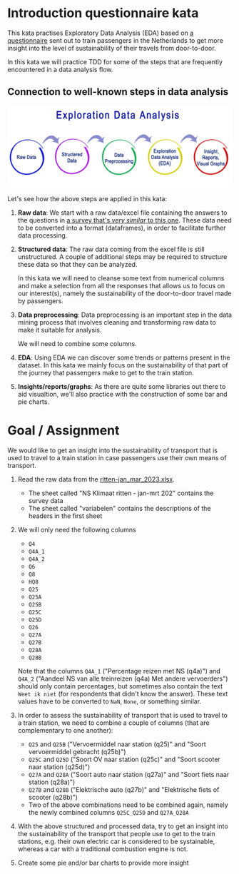 # Introduction questionnaire kata

This kata practises Exploratory Data Analysis (EDA) based on 
[a questionnaire](questionnaire.md) sent out to
train passengers in the Netherlands to get more insight
into the level of sustainability of their travels from
door-to-door.

In this kata we will practice TDD for some of the steps 
that are frequently encountered in a data analysis flow.

## Connection to well-known steps in data analysis 

![Data analysis](./images/data-analysis.webp)

Let's see how the above steps are applied in this kata:

1. **Raw data**: 
   We start with a raw data/excel file containing the answers to the questions in 
   [a survey that's _very similar_ to this one](questionnaire.md). 
   These data need to be converted 
   into a format (dataframes), in order to facilitate further data processing.
2. **Structured data**: 
   The raw data coming from the excel file is still unstructured. A couple of additional
   steps may be required to structure these data so that they can be analyzed. 
   
   In this kata we will need to cleanse some text from numerical columns and make
   a selection from all the responses that allows us to focus on our interest(s),
   namely the sustainability of the door-to-door travel made by passengers.
3. **Data preprocessing**: Data preprocessing is an important step in the data mining process 
   that involves cleaning and transforming raw data to make it suitable for analysis. 
   
   We will need to combine some columns. 
4. **EDA**: Using EDA we can discover some trends or patterns present in the dataset.
   In this kata we mainly focus on the sustainability of that part of the journey that 
   passengers make to get to the train station.
5. **Insights/reports/graphs**: As there are quite some libraries out there to 
   aid visualtion, we'll also practice with the construction of some bar and pie charts.

# Goal / Assignment

We would like to get an insight into the sustainability of transport that
is used to travel to a train station in case passengers use their own means of transport.

1. Read the raw data from the [ritten-jan_mar_2023.xlsx](./ritten-jan_mar_2023.xlsx).
   - The sheet called "NS Klimaat ritten - jan-mrt 202" contains the survey data
   - The sheet called "variabelen" contains the descriptions of the headers in the first sheet
2. We will only need the following columns
   - ``Q4``
   - ``Q4A_1``
   - ``Q4A_2``
   - ``Q6``
   - ``Q8``
   - ``HQ8``
   - ``Q25``
   - ``Q25A``
   - ``Q25B``
   - ``Q25C``
   - ``Q25D``
   - ``Q26``
   - ``Q27A``
   - ``Q27B``
   - ``Q28A``
   - ``Q28B``

   Note that the columns ``Q4A_1`` ("Percentage reizen met NS (q4a)") and 
   ``Q4A_2`` ("Aandeel NS van alle treinreizen (q4a) Met andere vervoerders") 
   should only contain percentages,
   but sometimes also contain the text `Weet ik niet` (for respondents that didn't 
   know the answer). These text values have to be converted to ``NaN``, ``None``, or
   something similar.
3. In order to assess the sustainability of transport that
   is used to travel to a
   train station, we need to combine a couple of columns (that are complementary to
   one another):
   - ``Q25`` and ``Q25B`` ("Vervoermiddel naar station (q25)" and "Soort vervoermiddel gebracht (q25b)")
   - ``Q25C`` and ``Q25D`` ("Soort OV naar station (q25c)" and "Soort scooter naar station (q25d)")
   - ``Q27A`` and ``Q28A`` ("Soort auto naar station (q27a)" and "Soort fiets naar station (q28a)")
   - ``Q27B`` and ``Q28B`` ("Elektrische auto (q27b)" and "Elektrische fiets of scooter (q28b)")
   - Two of the above combinations need to be combined again, namely the newly
     combined columns ``Q25C_Q25D`` and ``Q27A_Q28A``
4. With the above structured and processed data, try to get an insight into the sustainability
   of the transport that people use to get to the train stations, e.g. their own electric car
   is considered to be systainable, whereas a car with a traditional combustion engine is not.
5. Create some pie and/or bar charts to provide more insight 
